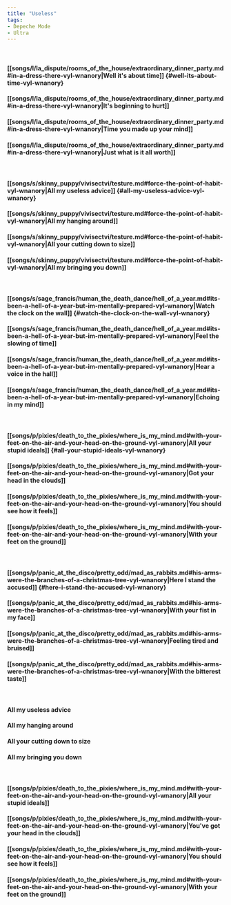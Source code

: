 ```yaml
---
title: "Useless"
tags:
- Depeche Mode
- Ultra
---
```

&nbsp;
#### [[songs/l/la_dispute/rooms_of_the_house/extraordinary_dinner_party.md#in-a-dress-there-vyl-wnanory|Well it's about time]] {#well-its-about-time-vyl-wnanory}
#### [[songs/l/la_dispute/rooms_of_the_house/extraordinary_dinner_party.md#in-a-dress-there-vyl-wnanory|It's beginning to hurt]]
#### [[songs/l/la_dispute/rooms_of_the_house/extraordinary_dinner_party.md#in-a-dress-there-vyl-wnanory|Time you made up your mind]]
#### [[songs/l/la_dispute/rooms_of_the_house/extraordinary_dinner_party.md#in-a-dress-there-vyl-wnanory|Just what is it all worth]]
&nbsp;
#### [[songs/s/skinny_puppy/vivisectvi/testure.md#force-the-point-of-habit-vyl-wnanory|All my useless advice]] {#all-my-useless-advice-vyl-wnanory}
#### [[songs/s/skinny_puppy/vivisectvi/testure.md#force-the-point-of-habit-vyl-wnanory|All my hanging around]]
#### [[songs/s/skinny_puppy/vivisectvi/testure.md#force-the-point-of-habit-vyl-wnanory|All your cutting down to size]]
#### [[songs/s/skinny_puppy/vivisectvi/testure.md#force-the-point-of-habit-vyl-wnanory|All my bringing you down]]
&nbsp;
#### [[songs/s/sage_francis/human_the_death_dance/hell_of_a_year.md#its-been-a-hell-of-a-year-but-im-mentally-prepared-vyl-wnanory|Watch the clock on the wall]] {#watch-the-clock-on-the-wall-vyl-wnanory}
#### [[songs/s/sage_francis/human_the_death_dance/hell_of_a_year.md#its-been-a-hell-of-a-year-but-im-mentally-prepared-vyl-wnanory|Feel the slowing of time]]
#### [[songs/s/sage_francis/human_the_death_dance/hell_of_a_year.md#its-been-a-hell-of-a-year-but-im-mentally-prepared-vyl-wnanory|Hear a voice in the hall]]
#### [[songs/s/sage_francis/human_the_death_dance/hell_of_a_year.md#its-been-a-hell-of-a-year-but-im-mentally-prepared-vyl-wnanory|Echoing in my mind]]
&nbsp;
#### [[songs/p/pixies/death_to_the_pixies/where_is_my_mind.md#with-your-feet-on-the-air-and-your-head-on-the-ground-vyl-wnanory|All your stupid ideals]] {#all-your-stupid-ideals-vyl-wnanory}
#### [[songs/p/pixies/death_to_the_pixies/where_is_my_mind.md#with-your-feet-on-the-air-and-your-head-on-the-ground-vyl-wnanory|Got your head in the clouds]]
#### [[songs/p/pixies/death_to_the_pixies/where_is_my_mind.md#with-your-feet-on-the-air-and-your-head-on-the-ground-vyl-wnanory|You should see how it feels]]
#### [[songs/p/pixies/death_to_the_pixies/where_is_my_mind.md#with-your-feet-on-the-air-and-your-head-on-the-ground-vyl-wnanory|With your feet on the ground]]
&nbsp;
#### [[songs/p/panic_at_the_disco/pretty_odd/mad_as_rabbits.md#his-arms-were-the-branches-of-a-christmas-tree-vyl-wnanory|Here I stand the accused]] {#here-i-stand-the-accused-vyl-wnanory}
#### [[songs/p/panic_at_the_disco/pretty_odd/mad_as_rabbits.md#his-arms-were-the-branches-of-a-christmas-tree-vyl-wnanory|With your fist in my face]]
#### [[songs/p/panic_at_the_disco/pretty_odd/mad_as_rabbits.md#his-arms-were-the-branches-of-a-christmas-tree-vyl-wnanory|Feeling tired and bruised]]
#### [[songs/p/panic_at_the_disco/pretty_odd/mad_as_rabbits.md#his-arms-were-the-branches-of-a-christmas-tree-vyl-wnanory|With the bitterest taste]]
&nbsp;
#### All my useless advice
#### All my hanging around
#### All your cutting down to size
#### All my bringing you down
&nbsp;
#### [[songs/p/pixies/death_to_the_pixies/where_is_my_mind.md#with-your-feet-on-the-air-and-your-head-on-the-ground-vyl-wnanory|All your stupid ideals]]
#### [[songs/p/pixies/death_to_the_pixies/where_is_my_mind.md#with-your-feet-on-the-air-and-your-head-on-the-ground-vyl-wnanory|You've got your head in the clouds]]
#### [[songs/p/pixies/death_to_the_pixies/where_is_my_mind.md#with-your-feet-on-the-air-and-your-head-on-the-ground-vyl-wnanory|You should see how it feels]]
#### [[songs/p/pixies/death_to_the_pixies/where_is_my_mind.md#with-your-feet-on-the-air-and-your-head-on-the-ground-vyl-wnanory|With your feet on the ground]]
